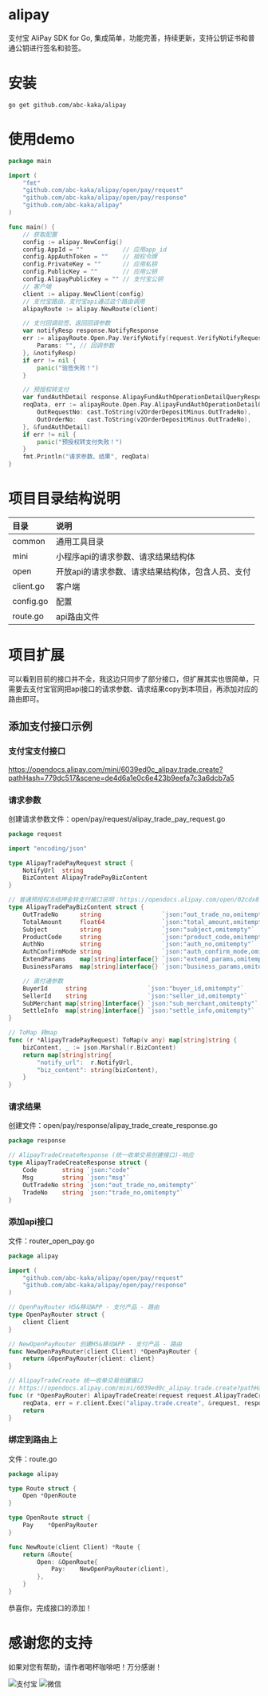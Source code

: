 # alipay
支付宝 AliPay SDK for Go, 集成简单，功能完善，持续更新，支持公钥证书和普通公钥进行签名和验签。

# 安装
```
go get github.com/abc-kaka/alipay
```
# 使用demo

```go
package main

import (
	"fmt"
	"github.com/abc-kaka/alipay/open/pay/request"
	"github.com/abc-kaka/alipay/open/pay/response"
	"github.com/abc-kaka/alipay"
)

func main() {
	// 获取配置
	config := alipay.NewConfig()
	config.AppId = ""           // 应用app_id
	config.AppAuthToken = ""    // 授权令牌
	config.PrivateKey = ""      // 应用私钥
	config.PublicKey = ""       // 应用公钥
	config.AlipayPublicKey = "" // 支付宝公钥
	// 客户端
	client := alipay.NewClient(config)
	// 支付宝路由，支付宝api通过这个路由调用
	alipayRoute := alipay.NewRoute(client)

	// 支付回调验签、返回回调参数
	var notifyResp response.NotifyResponse
	err := alipayRoute.Open.Pay.VerifyNotify(request.VerifyNotifyRequest{
		Params: "", // 回调参数
	}, &notifyResp)
	if err != nil {
		panic("验签失败！")
	}

	// 预授权转支付
	var fundAuthDetail response.AlipayFundAuthOperationDetailQueryResponse
	reqData, err := alipayRoute.Open.Pay.AlipayFundAuthOperationDetailQuery(request.AlipayFundAuthOperationDetailQueryRequest{
		OutRequestNo: cast.ToString(v2OrderDepositMinus.OutTradeNo),
		OutOrderNo:   cast.ToString(v2OrderDepositMinus.OutTradeNo),
	}, &fundAuthDetail)
	if err != nil {
		panic("预授权转支付失败！")
	}
	fmt.Println("请求参数、结果", reqData)
}
```

# 项目目录结构说明
| 目录 | 说明 |
|:-------|:------|
|common|通用工具目录|
|mini|小程序api的请求参数、请求结果结构体|
|open|开放api的请求参数、请求结果结构体，包含人员、支付|
|client.go|客户端|
|config.go|配置|
|route.go|api路由文件|
# 项目扩展
可以看到目前的接口并不全，我这边只同步了部分接口，但扩展其实也很简单，只需要去支付宝官网把api接口的请求参数、请求结果copy到本项目，再添加对应的路由即可。
## 添加支付接口示例
### 支付宝支付接口
https://opendocs.alipay.com/mini/6039ed0c_alipay.trade.create?pathHash=779dc517&scene=de4d6a1e0c6e423b9eefa7c3a6dcb7a5
### 请求参数
创建请求参数文件：open/pay/request/alipay_trade_pay_request.go
```go
package request

import "encoding/json"

type AlipayTradePayRequest struct {
	NotifyUrl  string
	BizContent AlipayTradePayBizContent
}

// 普通预授权冻结押金转支付接口说明：https://opendocs.alipay.com/open/02cdx8?scene=34&pathHash=dd2813f3
type AlipayTradePayBizContent struct {
	OutTradeNo      string                 `json:"out_trade_no,omitempty"`
	TotalAmount     float64                `json:"total_amount,omitempty"`
	Subject         string                 `json:"subject,omitempty"`
	ProductCode     string                 `json:"product_code,omitempty"`
	AuthNo          string                 `json:"auth_no,omitempty"`
	AuthConfirmMode string                 `json:"auth_confirm_mode,omitempty"`
	ExtendParams    map[string]interface{} `json:"extend_params,omitempty"`
	BusinessParams  map[string]interface{} `json:"business_params,omitempty"`

	// 直付通参数
	BuyerId     string                 `json:"buyer_id,omitempty"`     // 用户支付宝uid
	SellerId    string                 `json:"seller_id,omitempty"`    // 卖家支付宝uid
	SubMerchant map[string]interface{} `json:"sub_merchant,omitempty"` // 二级商户信息
	SettleInfo  map[string]interface{} `json:"settle_info,omitempty"`  // 结算详细信息
}

// ToMap 转map
func (r *AlipayTradePayRequest) ToMap(v any) map[string]string {
	bizContent, _ := json.Marshal(r.BizContent)
	return map[string]string{
		"notify_url":  r.NotifyUrl,
		"biz_content": string(bizContent),
	}
}
```
### 请求结果
创建文件：open/pay/response/alipay_trade_create_response.go
```go
package response

// AlipayTradeCreateResponse (统一收单交易创建接口)-响应
type AlipayTradeCreateResponse struct {
	Code       string `json:"code"`
	Msg        string `json:"msg"`
	OutTradeNo string `json:"out_trade_no,omitempty"`
	TradeNo    string `json:"trade_no,omitempty"`
}
```
### 添加api接口
文件：router_open_pay.go
```go
package alipay

import (
	"github.com/abc-kaka/alipay/open/pay/request"
	"github.com/abc-kaka/alipay/open/pay/response"
)

// OpenPayRouter H5&移动APP - 支付产品 - 路由
type OpenPayRouter struct {
	client Client
}

// NewOpenPayRouter 创建H5&移动APP - 支付产品 - 路由
func NewOpenPayRouter(client Client) *OpenPayRouter {
	return &OpenPayRouter{client: client}
}

// AlipayTradeCreate 统一收单交易创建接口
// https://opendocs.alipay.com/mini/6039ed0c_alipay.trade.create?pathHash=779dc517&ref=api&scene=de4d6a1e0c6e423b9eefa7c3a6dcb7a5
func (r *OpenPayRouter) AlipayTradeCreate(request request.AlipayTradeCreateRequest, response *response.AlipayTradeCreateResponse) (reqData map[string]interface{}, err error) {
	reqData, err = r.client.Exec("alipay.trade.create", &request, response)
	return
}
```
### 绑定到路由上
文件：route.go
```go
package alipay

type Route struct {
	Open *OpenRoute
}

type OpenRoute struct {
	Pay    *OpenPayRouter
}

func NewRoute(client Client) *Route {
	return &Route{
		Open: &OpenRoute{
			Pay:    NewOpenPayRouter(client),
		},
	}
}
```
恭喜你，完成接口的添加！
# 感谢您的支持
如果对您有帮助，请作者喝杯咖啡吧！万分感谢！

![支付宝](https://note.youdao.com/yws/api/image/normal/1644505774761?userId=weixinobU7Vjv5l7n-F3XTOaL8hr3saxAc)
![微信](https://note.youdao.com/yws/api/image/normal/1644505774761?userId=weixinobU7Vjv5l7n-F3XTOaL8hr3saxAc)
